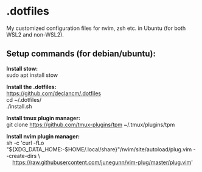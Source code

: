 # .dotfiles
My customized configuration files for nvim, zsh etc. in Ubuntu (for both WSL2 and non-WSL2).

## Setup commands (for debian/ubuntu):

**Install stow:** \
sudo apt install stow

**Install the .dotfiles:** \
https://github.com/declancm/.dotfiles \
cd ~/.dotfiles/ \
./install.sh

**Install tmux plugin manager:** \
git clone https://github.com/tmux-plugins/tpm ~/.tmux/plugins/tpm

**Install nvim plugin manager:** \
sh -c 'curl -fLo "${XDG_DATA_HOME:-$HOME/.local/share}"/nvim/site/autoload/plug.vim --create-dirs \\ \
&nbsp;&nbsp;&nbsp;&nbsp;https://raw.githubusercontent.com/junegunn/vim-plug/master/plug.vim'
